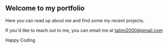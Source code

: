 ## Welcome to my portfolio

<!--- Site --->

Here you can read up about me and find some my recent projects.

If you'd like to reach out to me, you can email me at talimi2000@gmail.com

Happy Coding
